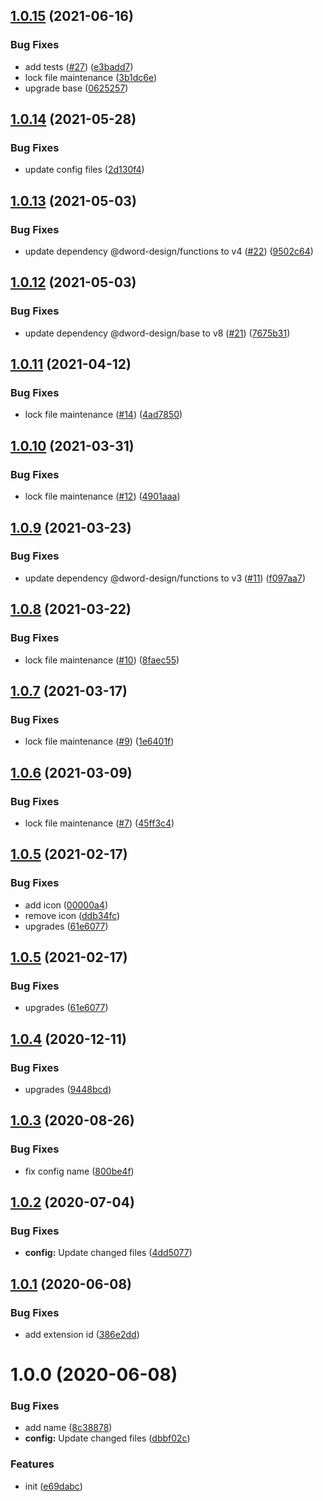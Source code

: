 ## [1.0.15](https://github.com/dword-design/werstreamtes-list-links/compare/v1.0.14...v1.0.15) (2021-06-16)


### Bug Fixes

* add tests ([#27](https://github.com/dword-design/werstreamtes-list-links/issues/27)) ([e3badd7](https://github.com/dword-design/werstreamtes-list-links/commit/e3badd739841ff0995b348e8995303e18cf666bb))
* lock file maintenance ([3b1dc6e](https://github.com/dword-design/werstreamtes-list-links/commit/3b1dc6eb476a4745c83b90c18c8be5b59ef4da09))
* upgrade base ([0625257](https://github.com/dword-design/werstreamtes-list-links/commit/06252575768625c0196a3e49d735b0bf24aa29d4))

## [1.0.14](https://github.com/dword-design/werstreamtes-list-links/compare/v1.0.13...v1.0.14) (2021-05-28)


### Bug Fixes

* update config files ([2d130f4](https://github.com/dword-design/werstreamtes-list-links/commit/2d130f4de9bea38a7e18dfb670f868372229949e))

## [1.0.13](https://github.com/dword-design/werstreamtes-list-links/compare/v1.0.12...v1.0.13) (2021-05-03)


### Bug Fixes

* update dependency @dword-design/functions to v4 ([#22](https://github.com/dword-design/werstreamtes-list-links/issues/22)) ([9502c64](https://github.com/dword-design/werstreamtes-list-links/commit/9502c6460a795635b8d8e5ae15fd7ab400f8e61e))

## [1.0.12](https://github.com/dword-design/werstreamtes-list-links/compare/v1.0.11...v1.0.12) (2021-05-03)


### Bug Fixes

* update dependency @dword-design/base to v8 ([#21](https://github.com/dword-design/werstreamtes-list-links/issues/21)) ([7675b31](https://github.com/dword-design/werstreamtes-list-links/commit/7675b31ce11e6698eb056dee69357c7d814c5c2a))

## [1.0.11](https://github.com/dword-design/werstreamtes-list-links/compare/v1.0.10...v1.0.11) (2021-04-12)


### Bug Fixes

* lock file maintenance ([#14](https://github.com/dword-design/werstreamtes-list-links/issues/14)) ([4ad7850](https://github.com/dword-design/werstreamtes-list-links/commit/4ad785066ee8a80836c6c453d713ffdda4eac186))

## [1.0.10](https://github.com/dword-design/werstreamtes-list-links/compare/v1.0.9...v1.0.10) (2021-03-31)


### Bug Fixes

* lock file maintenance ([#12](https://github.com/dword-design/werstreamtes-list-links/issues/12)) ([4901aaa](https://github.com/dword-design/werstreamtes-list-links/commit/4901aaa772801c4b737a08511c233e8d696c85ed))

## [1.0.9](https://github.com/dword-design/werstreamtes-list-links/compare/v1.0.8...v1.0.9) (2021-03-23)


### Bug Fixes

* update dependency @dword-design/functions to v3 ([#11](https://github.com/dword-design/werstreamtes-list-links/issues/11)) ([f097aa7](https://github.com/dword-design/werstreamtes-list-links/commit/f097aa7c5d0e9a5fd6f1cf08d78f0e4d33ce84c6))

## [1.0.8](https://github.com/dword-design/werstreamtes-list-links/compare/v1.0.7...v1.0.8) (2021-03-22)


### Bug Fixes

* lock file maintenance ([#10](https://github.com/dword-design/werstreamtes-list-links/issues/10)) ([8faec55](https://github.com/dword-design/werstreamtes-list-links/commit/8faec55f0a2e29bd8a1e227898bf102a1c07c55b))

## [1.0.7](https://github.com/dword-design/werstreamtes-list-links/compare/v1.0.6...v1.0.7) (2021-03-17)


### Bug Fixes

* lock file maintenance ([#9](https://github.com/dword-design/werstreamtes-list-links/issues/9)) ([1e6401f](https://github.com/dword-design/werstreamtes-list-links/commit/1e6401f34c43b7071f603b3530cc8c3fb6f7d29f))

## [1.0.6](https://github.com/dword-design/werstreamtes-list-links/compare/v1.0.5...v1.0.6) (2021-03-09)


### Bug Fixes

* lock file maintenance ([#7](https://github.com/dword-design/werstreamtes-list-links/issues/7)) ([45ff3c4](https://github.com/dword-design/werstreamtes-list-links/commit/45ff3c4464aacfe4295bc42bfe9eb39cbcf04cff))

## [1.0.5](https://github.com/dword-design/werstreamtes-list-links/compare/v1.0.4...v1.0.5) (2021-02-17)


### Bug Fixes

* add icon ([00000a4](https://github.com/dword-design/werstreamtes-list-links/commit/00000a4ad40bd64954b06386296ebfee1872892b))
* remove icon ([ddb34fc](https://github.com/dword-design/werstreamtes-list-links/commit/ddb34fc3e9e4333a29cd06e316c8ea8bc35d551d))
* upgrades ([61e6077](https://github.com/dword-design/werstreamtes-list-links/commit/61e607732ee5bfc0c4aedece5160eb568dd773c0))

## [1.0.5](https://github.com/dword-design/werstreamtes-list-links/compare/v1.0.4...v1.0.5) (2021-02-17)


### Bug Fixes

* upgrades ([61e6077](https://github.com/dword-design/werstreamtes-list-links/commit/61e607732ee5bfc0c4aedece5160eb568dd773c0))

## [1.0.4](https://github.com/dword-design/werstreamtes-list-links/compare/v1.0.3...v1.0.4) (2020-12-11)


### Bug Fixes

* upgrades ([9448bcd](https://github.com/dword-design/werstreamtes-list-links/commit/9448bcd54c159d3370822ef226ceae93114bb52a))

## [1.0.3](https://github.com/dword-design/werstreamtes-list-links/compare/v1.0.2...v1.0.3) (2020-08-26)


### Bug Fixes

* fix config name ([800be4f](https://github.com/dword-design/werstreamtes-list-links/commit/800be4f969c316bad6402dc8edb5cd506db4c686))

## [1.0.2](https://github.com/dword-design/werstreamtes-list-links/compare/v1.0.1...v1.0.2) (2020-07-04)


### Bug Fixes

* **config:** Update changed files ([4dd5077](https://github.com/dword-design/werstreamtes-list-links/commit/4dd507703f417ebee0f1722f783ab807e5d69a0e))

## [1.0.1](https://github.com/dword-design/werstreamtes-list-links/compare/v1.0.0...v1.0.1) (2020-06-08)


### Bug Fixes

* add extension id ([386e2dd](https://github.com/dword-design/werstreamtes-list-links/commit/386e2dd22ffc004152efd5b3582e09f21c32f6d7))

# 1.0.0 (2020-06-08)


### Bug Fixes

* add name ([8c38878](https://github.com/dword-design/werstreamtes-list-links/commit/8c3887809b3790cce41f1ca7fc8917313b62b4eb))
* **config:** Update changed files ([dbbf02c](https://github.com/dword-design/werstreamtes-list-links/commit/dbbf02c5b0c376a66dff94e14a546611fab0b669))


### Features

* init ([e69dabc](https://github.com/dword-design/werstreamtes-list-links/commit/e69dabcecdf4e486027cda7089e3e574ac11da40))
